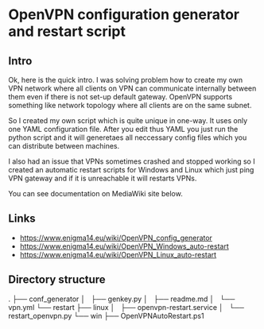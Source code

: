 # OpenVPN configuration generator and restart script

## Intro

Ok, here is the quick intro. I was solving problem how to create my own VPN network where all clients on VPN can communicate internally between them even if there is not set-up default gateway. OpenVPN supports something like network topology where all clients are on the same subnet.

So I created my own script which is quite unique in one-way. It uses only one YAML configuration file. After you edit thus YAML you just run the python script and it will generetaes all neccessary config files which you can distribute between machines.

I also had an issue that VPNs sometimes crashed and stopped working so I created an automatic restart scripts for Windows and Linux which just ping VPN gateway and if it is unreachable it will restarts VPNs.

You can see documentation on MediaWiki site below.

## Links
- https://www.enigma14.eu/wiki/OpenVPN_config_generator
- https://www.enigma14.eu/wiki/OpenVPN_Windows_auto-restart
- https://www.enigma14.eu/wiki/OpenVPN_Linux_auto-restart

## Directory structure
.
├── conf_generator
│   ├── genkey.py
│   ├── readme.md
│   └── vpn.yml
└── restart
    ├── linux
    │   ├── openvpn-restart.service
    │   └── restart_openvpn.py
    └── win
        ├── OpenVPNAutoRestart.ps1

